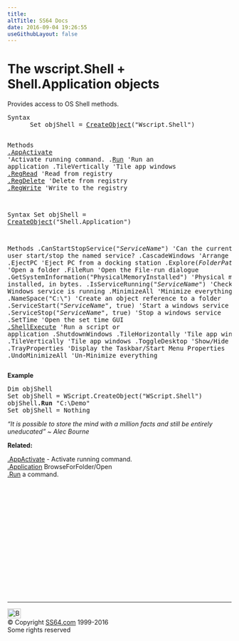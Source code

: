 ```yaml
---
title:
altTitle: SS64 Docs
date: 2016-09-04 19:26:55
useGithubLayout: false
---
```

<!-- #BeginLibraryItem "/Library/head_vb.lbi" --><!-- #EndLibraryItem -->
<h1>The wscript.Shell + Shell.Application objects</h1> 
<p>Provides access to OS Shell methods.</p>
<pre>Syntax 
      Set objShell = <a href="createobject.html">CreateObject</a>("Wscript.Shell") 

Methods
   <span class="code"><a href="appactivate.html">.AppActivate</a></span>      'Activate running command.
   .<a href="run.html">Run</a>              'Run an application
   .TileVertically   'Tile app windows
   <a href="regread.html">.RegRead</a>          'Read from registry
   <a href="regdel.html">.RegDelete</a>        'Delete from registry
   <a href="regwrite.html">.RegWrite</a>         'Write to the registry


Syntax 
      Set objShell = <a href="createobject.html">CreateObject</a>("Shell.Application")

Methods
   .CanStartStopService("<i>ServiceName</i>")   'Can the current user start/stop the named service?
   .CascadeWindows      'Arrange app windows
   .EjectPC             'Eject PC from a docking station
   .Explore(<i>FolderPath</i>) 'Open a folder
   .FileRun             'Open the File-run dialogue
   .GetSystemInformation("PhysicalMemoryInstalled")  'Physical memory installed, in bytes.
   .IsServiceRunning("<i>ServiceName</i>")  'Check if a Windows service is running
   .MinimizeAll         'Minimize everything
   .NameSpace("C:\\")   'Create an object reference to a folder
   .ServiceStart("<i>ServiceName</i>", true)  'Start a windows service
   .ServiceStop("<i>ServiceName</i>", true)   'Stop a windows service
   .SetTime             'Open the set time GUI
   <a href="shellexecute.html">.ShellExecute</a>        'Run a script or application
   .ShutdownWindows
   .TileHorizontally   'Tile app windows
   .TileVertically     'Tile app windows
   .ToggleDesktop      'Show/Hide Desktop
   .TrayProperties     'Display the Taskbar/Start Menu Properties
   .UndoMinimizeAll    'Un-Minimize everything</pre>
<p><b> Example<br>
</b></p>
<pre>Dim objShell
Set objShell = WScript.CreateObject("WScript.Shell")
objShell<b>.Run</b> "C:\Demo"
Set objShell = Nothing</pre>
<p class="quote"><i>“It is possible to store the mind with a million facts and still be entirely uneducated” ~ Alec Bourne</i></p>
<p><b>Related:</b></p>
<p><a href="appactivate.html">.AppActivate</a> - Activate running command.<br>
<a href="application.html">.Application</a> BrowseForFolder/Open<br>
<a href="run.html">.Run</a> a command.<br>
</p>
<!-- #BeginLibraryItem "/Library/foot_vb.lbi" --><p><script async="" src="//pagead2.googlesyndication.com/pagead/js/adsbygoogle.js"></script>
<!-- VB300 -->
<ins class="adsbygoogle" style="display:inline-block;width:300px;height:250px" data-ad-client="ca-pub-6140977852749469" data-ad-slot="1683739502"></ins>
<script>
(adsbygoogle = window.adsbygoogle || []).push({});
</script></p>
<hr>
<div id="bl" class="footer"><a href="#"><img src="../images/top.png" width="30" height="22" alt="Back to the Top"></a></div>
<div id="br" class="footer, tagline">© Copyright <a href="http://ss64.com/">SS64.com</a> 1999-2016<br>
Some rights reserved</div><!-- #EndLibraryItem -->

